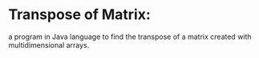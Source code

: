 # Transpose of Matrix:
a program in Java language to find the transpose of a matrix created with multidimensional arrays.